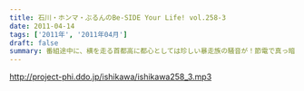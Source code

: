 ```yaml
---
title: 石川・ホンマ・ぶるんのBe-SIDE Your Life! vol.258-3
date: 2011-04-14
tags: ['2011年', '2011年04月']
draft: false
summary: 番組途中に、横を走る首都高に都心としては珍しい暴走族の騒音が！節電で真っ暗な首都高。節電気味で収録中です。NAMAE
---
```


http://project-phi.ddo.jp/ishikawa/ishikawa258_3.mp3
